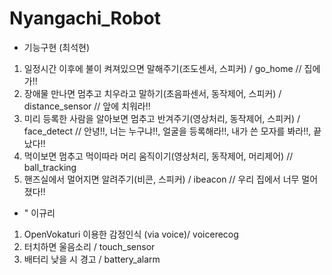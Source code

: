 # Nyangachi_Robot

* 기능구현 (최석현)
1. 일정시간 이후에 불이 켜져있으면 말해주기(조도센서, 스피커) / go_home // 집에 가!!
2. 장애물 만나면 멈추고 치우라고 말하기(초음파센서, 동작제어, 스피커) / distance_sensor // 앞에 치워라!!
3. 미리 등록한 사람을 알아보면 멈추고 반겨주기(영상처리, 동작제어, 스피커) / face_detect // 안녕!!, 너는 누구냐!!, 얼굴을 등록해라!!, 내가 쓴 모자를 봐라!!, 끝났다!!
4. 먹이보면 멈추고 먹이따라 머리 움직이기(영상처리, 동작제어, 머리제어) // ball_tracking
5. 핸즈실에서 멀어지면 알려주기(비콘, 스피커) / ibeacon // 우리 집에서 너무 멀어졌다!!

* " 이규리
1. OpenVokaturi 이용한 감정인식 (via voice)/ voicerecog
2. 터치하면 울음소리 / touch_sensor
3. 배터리 낮을 시 경고 / battery_alarm
